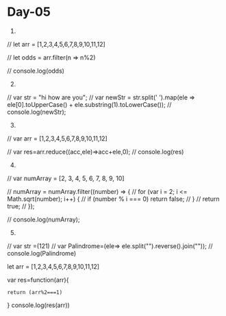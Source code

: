 # Day-05
1.
// let arr = [1,2,3,4,5,6,7,8,9,10,11,12]

// let odds = arr.filter(n => n%2)

// console.log(odds)

2.
// var str = "hi how are you";
// var newStr = str.split(' ').map(ele => ele[0].toUpperCase() + ele.substring(1).toLowerCase());
// console.log(newStr);

3.
// var arr = [1,2,3,4,5,6,7,8,9,10,11,12]

// var res=arr.reduce((acc,ele)=>acc+ele,0);
// console.log(res)

4.
// var numArray = [2, 3, 4, 5, 6, 7, 8, 9, 10]

// numArray = numArray.filter((number) => {
//   for (var i = 2; i <= Math.sqrt(number); i++) {
//     if (number % i === 0) return false;
//   }
//   return true;
// });

// console.log(numArray);

5.
// var str =(121)
// var Palindrome=(ele=> ele.split("").reverse().join(""));
// console.log(Palindrome)




let arr = [1,2,3,4,5,6,7,8,9,10,11,12]

var res=function(arr){

    return (arr%2===1)

}
console.log(res(arr))
